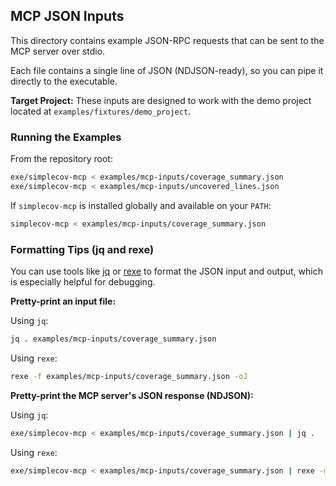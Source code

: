 ## MCP JSON Inputs

This directory contains example JSON-RPC requests that can be sent to the MCP server over stdio.

Each file contains a single line of JSON (NDJSON-ready), so you can pipe it directly to the executable.

**Target Project:** These inputs are designed to work with the demo project located at `examples/fixtures/demo_project`.

### Running the Examples

From the repository root:

```sh
exe/simplecov-mcp < examples/mcp-inputs/coverage_summary.json
exe/simplecov-mcp < examples/mcp-inputs/uncovered_lines.json
```

If `simplecov-mcp` is installed globally and available on your `PATH`:

```sh
simplecov-mcp < examples/mcp-inputs/coverage_summary.json
```

### Formatting Tips (jq and rexe)

You can use tools like [jq](https://github.com/jqlang/jq) or [rexe](https://github.com/keithrbennett/rexe) to format the JSON input and output, which is especially helpful for debugging.

**Pretty-print an input file:**

Using `jq`:
```sh
jq . examples/mcp-inputs/coverage_summary.json
```

Using `rexe`:
```sh
rexe -f examples/mcp-inputs/coverage_summary.json -oJ
```

**Pretty-print the MCP server's JSON response (NDJSON):**

Using `jq`:
```sh
exe/simplecov-mcp < examples/mcp-inputs/coverage_summary.json | jq .
```

Using `rexe`:
```sh
exe/simplecov-mcp < examples/mcp-inputs/coverage_summary.json | rexe -ml -ij -oJ
```
